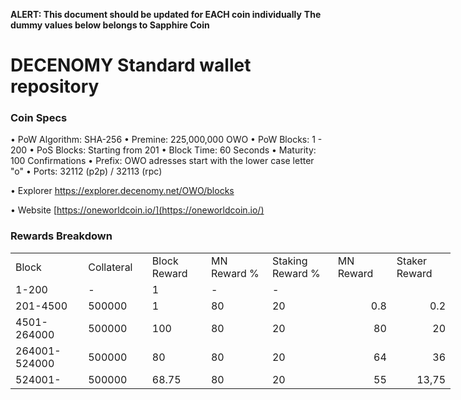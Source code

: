**ALERT: This document should be updated for EACH coin individually**
**The dummy values below belongs to Sapphire Coin**

DECENOMY Standard wallet repository
=====================================

### Coin Specs

• PoW Algorithm: SHA-256
• Premine: 225,000,000 OWO
• PoW Blocks: 1 - 200
• PoS Blocks: Starting from 201
• Block Time: 60 Seconds
• Maturity: 100 Confirmations
• Prefix: OWO adresses start with the lower case letter "o"
• Ports: 32112 (p2p) / 32113 (rpc)

• Explorer https://explorer.decenomy.net/OWO/blocks

• Website [https://oneworldcoin.io/](https://oneworldcoin.io/)

### Rewards Breakdown
<table border=0 cellpadding=0 cellspacing=0 width=701 class=xl6553517252
 style='border-collapse:collapse;table-layout:fixed;width:528pt'>
 <col class=xl6553517252 width=139 style='mso-width-source:userset;mso-width-alt:
 4785;width:104pt'>
 <col class=xl6553517252 width=107 span=2 style='mso-width-source:userset;
 mso-width-alt:3702;width:81pt'>
 <col class=xl6553517252 width=134 style='mso-width-source:userset;mso-width-alt:
 4608;width:100pt'>
 <col class=xl6553517252 width=107 span=2 style='mso-width-source:userset;
 mso-width-alt:3702;width:81pt'>
 <tr height=21 style='mso-height-source:userset;height:15.75pt'>
  <td height=21 class=xl6317252 width=150 style='height:15.75pt;width:104pt'>Block</td>
  <td class=xl6317252 width=107 style='width:81pt'>Collateral</td>
  <td class=xl6317252 width=107 style='width:81pt'>Block Reward</td>
  <td class=xl6317252 width=107 style='width:81pt'>MN Reward %</td>
  <td class=xl6317252 width=134 style='width:100pt'>Staking Reward %</td>
  <td class=xl6317252 width=107 style='width:81pt'>MN Reward</td>
  <td class=xl6317252 width=107 style='width:81pt'>Staker Reward</td>
 </tr>
 <tr height=21 style='mso-height-source:userset;height:15.75pt'>
  <td height=21 class=xl6417252 style='height:15.75pt'>1-200</td>
  <td class=xl6517252>-</td>
  <td class=xl6517252>1</td>
  <td class=xl6617252>-</td>
  <td class=xl6617252>-</td>
  <td class=xl6717252></td>
  <td class=xl6553517252></td>
 </tr>
 <tr height=21 style='mso-height-source:userset;height:15.75pt'>
  <td height=21 class=xl6417252 style='height:15.75pt'>201-4500</td>
  <td class=xl6517252>500000</td>
  <td class=xl6617252>1</td>
  <td class=xl6617252>80</td>
  <td class=xl6617252>20</td>
  <td class=xl6717252 align=right>0.8</td>
  <td class=xl6817252 align=right>0.2</td>
 </tr>
 <tr height=21 style='mso-height-source:userset;height:15.75pt'>
  <td height=21 class=xl6417252 style='height:15.75pt'>4501-264000</td>
  <td class=xl6517252>500000</td>
  <td class=xl6617252>100</td>
  <td class=xl6617252>80</td>
  <td class=xl6617252>20</td>
  <td class=xl6717252 align=right>80</td>
  <td class=xl6817252 align=right>20</td>
 </tr>
 <tr height=21 style='mso-height-source:userset;height:15.75pt'>
  <td height=21 class=xl6417252 style='height:15.75pt'>264001-524000</td>
  <td class=xl6517252>500000</td>
  <td class=xl6617252>80</td>
  <td class=xl6617252>80</td>
  <td class=xl6617252>20</td>
  <td class=xl6717252 align=right>64</td>
  <td class=xl6817252 align=right>36</td>
 </tr>
 <tr height=21 style='mso-height-source:userset;height:15.75pt'>
  <td height=21 class=xl6417252 style='height:15.75pt'>524001-</td>
  <td class=xl6517252>500000</td>
  <td class=xl6617252>68.75</td>
  <td class=xl6617252>80</td>
  <td class=xl6617252>20</td>
  <td class=xl6717252 align=right>55</td>
  <td class=xl6817252 align=right>13,75</td>
 </tr> 
 </table>
